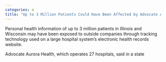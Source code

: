 ```yaml
---
categories: a
title: "Up to 3 Million Patients Could Have Been Affected by Advocate Aurora Health Data Breach"
---
```


Personal health information of up to 3 million patients in Illinois and Wisconsin may have been exposed to outside companies through tracking technology used on a large hospital system&#8217;s electronic health records website.



Advocate Aurora Health, which operates 27 hospitals, said in a state